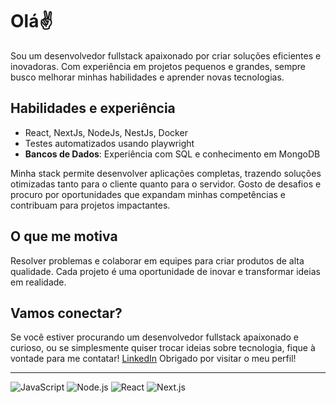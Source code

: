 # Olá✌️

Sou um desenvolvedor fullstack apaixonado por criar soluções eficientes e inovadoras. Com experiência em projetos pequenos e grandes, sempre busco melhorar minhas habilidades e aprender novas tecnologias.

## Habilidades e experiência

- React, NextJs, NodeJs, NestJs, Docker
- Testes automatizados usando playwright
- **Bancos de Dados**: Experiência com SQL e conhecimento em MongoDB

Minha stack permite desenvolver aplicações completas, trazendo soluções otimizadas tanto para o cliente quanto para o servidor. Gosto de desafios e procuro por oportunidades que expandam minhas competências e contribuam para projetos impactantes.

## O que me motiva

Resolver problemas e colaborar em equipes para criar produtos de alta qualidade. Cada projeto é uma oportunidade de inovar e transformar ideias em realidade.

## Vamos conectar?

Se você estiver procurando um desenvolvedor fullstack apaixonado e curioso, ou se simplesmente quiser trocar ideias sobre tecnologia, fique à vontade para me contatar!
[LinkedIn](https://www.linkedin.com/in/kallebe-gomes-851a8a197/)
Obrigado por visitar o meu perfil!

---
![JavaScript](https://img.shields.io/badge/JavaScript-%23F7DF1E.svg?&style=flat-square&logo=javascript&logoColor=black)
![Node.js](https://img.shields.io/badge/Node.js-%23339933.svg?&style=flat-square&logo=node.js&logoColor=white)
![React](https://img.shields.io/badge/React-%2361DAFB.svg?&style=flat-square&logo=react&logoColor=black)
![Next.js](https://img.shields.io/badge/Next.js-%23000000.svg?&style=flat-square&logo=nextdotjs&logoColor=white)

